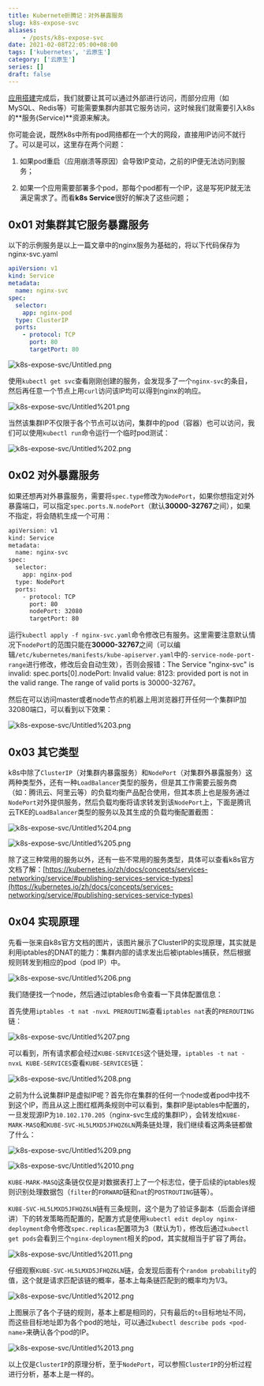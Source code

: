 ```yaml
---
title: Kubernete折腾记：对外暴露服务
slug: k8s-expose-svc
aliases:
    - /posts/k8s-expose-svc
date: 2021-02-08T22:05:00+08:00
tags: ['kubernetes', '云原生']
category: ['云原生']
series: []
draft: false
---
```


[应用搭建](https://mp.weixin.qq.com/s/ODqSn7wB8hLq3Y8ZlOPSjw)完成后，我们就要让其可以通过外部进行访问，而部分应用（如MySQL、Redis等）可能需要集群内部其它服务访问，这时候我们就需要引入k8s的**服务(Service)**资源来解决。

你可能会说，既然k8s中所有pod网络都在一个大的网段，直接用IP访问不就行了。可以是可以，这里存在两个问题：

1. 如果pod重启（应用崩溃等原因）会导致IP变动，之前的IP便无法访问到服务；

2. 如果一个应用需要部署多个pod，那每个pod都有一个IP，这是写死IP就无法满足需求了。而看**k8s Service**很好的解决了这些问题；

## 0x01 对集群其它服务暴露服务

以下的示例服务是以上一篇文章中的nginx服务为基础的，将以下代码保存为nginx-svc.yaml

```yaml
apiVersion: v1
kind: Service
metadata:
  name: nginx-svc
spec:
  selector:
    app: nginx-pod
  type: ClusterIP
  ports:
    - protocol: TCP
      port: 80
      targetPort: 80
```

![k8s-expose-svc/Untitled.png](k8s-expose-svc/Untitled.png)

使用`kubectl get svc`查看刚刚创建的服务，会发现多了一个`nginx-svc`的条目，然后再任意一个节点上用`curl`访问该IP均可以得到nginx的响应。

![k8s-expose-svc/Untitled%201.png](k8s-expose-svc/Untitled%201.png)

当然该集群IP不仅限于各个节点可以访问，集群中的pod（容器）也可以访问，我们可以使用`kubectl run`命令运行一个临时pod测试：

![k8s-expose-svc/Untitled%202.png](k8s-expose-svc/Untitled%202.png)

## 0x02 对外暴露服务

如果还想再对外暴露服务，需要将`spec.type`修改为`NodePort`，如果你想指定对外暴露端口，可以指定`spec.ports.N.nodePort`（默认**30000-32767**之间），如果不指定，将会随机生成一个可用：

```bash
apiVersion: v1
kind: Service
metadata:
  name: nginx-svc
spec:
  selector:
    app: nginx-pod
  type: NodePort
  ports:
    - protocol: TCP
      port: 80
      nodePort: 32080
      targetPort: 80
```

运行`kubectl apply -f nginx-svc.yaml`命令修改已有服务。这里需要注意默认情况下`nodePort`的范围只能在**30000-32767**之间（可以编辑`/etc/kubernetes/manifests/kube-apiserver.yaml`中的`-service-node-port-range`进行修改，修改后会自动生效），否则会报错：The Service "nginx-svc" is invalid: spec.ports[0].nodePort: Invalid value: 8123: provided port is not in the valid range. The range of valid ports is 30000-32767。

然后在可以访问master或者node节点的机器上用浏览器打开任何一个集群IP加32080端口，可以看到以下效果：

![k8s-expose-svc/Untitled%203.png](k8s-expose-svc/Untitled%203.png)

## 0x03 其它类型

k8s中除了`ClusterIP`（对集群内暴露服务）和`NodePort`（对集群外暴露服务）这两种类型外，还有一种`LoadBalancer`类型的服务，但是其工作需要云服务商（如：腾讯云、阿里云等）的负载均衡产品配合使用，但其本质上也是服务通过`NodePort`对外提供服务，然后负载均衡将请求转发到该`NodePort`上，下面是腾讯云TKE的`LoadBalancer`类型的服务以及其生成的负载均衡配置截图：

![k8s-expose-svc/Untitled%204.png](k8s-expose-svc/Untitled%204.png)

![k8s-expose-svc/Untitled%205.png](k8s-expose-svc/Untitled%205.png)

除了这三种常用的服务以外，还有一些不常用的服务类型，具体可以查看k8s官方文档了解：[https://kubernetes.io/zh/docs/concepts/services-networking/service/#publishing-services-service-types](https://kubernetes.io/zh/docs/concepts/services-networking/service/#publishing-services-service-types)

## 0x04 实现原理

先看一张来自k8s官方文档的图片，该图片展示了ClusterIP的实现原理，其实就是利用iptables的DNAT的能力：集群内部的请求发出后被iptables捕获，然后根据规则转发到相应的pod（pod IP）中。

![k8s-expose-svc/Untitled%206.png](k8s-expose-svc/Untitled%206.png)

我们随便找一个node，然后通过iptables命令查看一下具体配置信息：

首先使用`iptables -t nat -nvxL PREROUTING`查看`iptables nat`表的`PREROUTING`链：

![k8s-expose-svc/Untitled%207.png](k8s-expose-svc/Untitled%207.png)

可以看到，所有请求都会经过`KUBE-SERVICES`这个链处理，`iptables -t nat -nvxL KUBE-SERVICES`查看`KUBE-SERVICES`链：

![k8s-expose-svc/Untitled%208.png](k8s-expose-svc/Untitled%208.png)

之前为什么说集群IP是虚拟IP呢？首先你在集群的任何一个node或者pod中找不到这个IP，而且从这上图红框两条规则中可以看到，集群IP是iptables中配置的，一旦发现源IP为`10.102.170.205`（nginx-svc生成的集群IP），会转发给`KUBE-MARK-MASQ`和`KUBE-SVC-HL5LMXD5JFHQZ6LN`两条链处理，我们继续看这两条链都做了什么：

![k8s-expose-svc/Untitled%209.png](k8s-expose-svc/Untitled%209.png)

![k8s-expose-svc/Untitled%2010.png](k8s-expose-svc/Untitled%2010.png)

`KUBE-MARK-MASQ`这条链仅仅是对数据表打上了一个标志位，便于后续的iptables规则识别处理数据包（`filter`的`FORWARD`链和`nat`的`POSTROUTING`链等）。

`KUBE-SVC-HL5LMXD5JFHQZ6LN`链有三条规则，这个是为了验证多副本（后面会详细讲）下的转发策略而配置的，配置方式是使用`kubectl edit deploy nginx-deployment`命令修改`spec.replicas`配置项为3（默认为1），修改后通过`kubectl get pods`会看到三个`nginx-deployment`相关的pod，其实就相当于扩容了两台。

![k8s-expose-svc/Untitled%2011.png](k8s-expose-svc/Untitled%2011.png)

仔细观察`KUBE-SVC-HL5LMXD5JFHQZ6LN`链，会发现后面有个`random probability`的值，这个就是请求匹配该链的概率，基本上每条链匹配到的概率均为1/3。

![k8s-expose-svc/Untitled%2012.png](k8s-expose-svc/Untitled%2012.png)

上图展示了各个子链的规则，基本上都是相同的，只有最后的`to`目标地址不同，而这些目标地址即为各个pod的地址，可以通过`kubectl describe pods <pod-name>`来确认各个pod的IP。

![k8s-expose-svc/Untitled%2013.png](k8s-expose-svc/Untitled%2013.png)

以上仅是`ClusterIP`的原理分析，至于`NodePort`，可以参照`ClusterIP`的分析过程进行分析，基本上是一样的。
